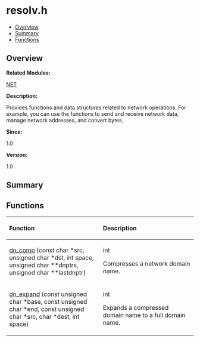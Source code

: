 # resolv.h<a name="EN-US_TOPIC_0000001055308037"></a>

-   [Overview](#section382619964165628)
-   [Summary](#section161328308165628)
-   [Functions](#func-members)

## **Overview**<a name="section382619964165628"></a>

**Related Modules:**

[NET](net.md)

**Description:**

Provides functions and data structures related to network operations. For example, you can use the functions to send and receive network data, manage network addresses, and convert bytes. 

**Since:**

1.0

**Version:**

1.0

## **Summary**<a name="section161328308165628"></a>

## Functions<a name="func-members"></a>

<a name="table73436815165628"></a>
<table><thead align="left"><tr id="row264178795165628"><th class="cellrowborder" valign="top" width="50%" id="mcps1.1.3.1.1"><p id="p1082630153165628"><a name="p1082630153165628"></a><a name="p1082630153165628"></a>Function</p>
</th>
<th class="cellrowborder" valign="top" width="50%" id="mcps1.1.3.1.2"><p id="p1011390346165628"><a name="p1011390346165628"></a><a name="p1011390346165628"></a>Description</p>
</th>
</tr>
</thead>
<tbody><tr id="row1793644960165628"><td class="cellrowborder" valign="top" width="50%" headers="mcps1.1.3.1.1 "><p id="p1157580785165628"><a name="p1157580785165628"></a><a name="p1157580785165628"></a><a href="net.md#ga0438570faf515401bffa1a0d9c94a266">dn_comp</a> (const char *src, unsigned char *dst, int space, unsigned char **dnptrs, unsigned char **lastdnptr)</p>
</td>
<td class="cellrowborder" valign="top" width="50%" headers="mcps1.1.3.1.2 "><p id="p772950711165628"><a name="p772950711165628"></a><a name="p772950711165628"></a>int </p>
<p id="p2063382266165628"><a name="p2063382266165628"></a><a name="p2063382266165628"></a>Compresses a network domain name. </p>
</td>
</tr>
<tr id="row988320917165628"><td class="cellrowborder" valign="top" width="50%" headers="mcps1.1.3.1.1 "><p id="p310396063165628"><a name="p310396063165628"></a><a name="p310396063165628"></a><a href="net.md#ga91eb2055a64b28e4942a3a760d747243">dn_expand</a> (const unsigned char *base, const unsigned char *end, const unsigned char *src, char *dest, int space)</p>
</td>
<td class="cellrowborder" valign="top" width="50%" headers="mcps1.1.3.1.2 "><p id="p1668302687165628"><a name="p1668302687165628"></a><a name="p1668302687165628"></a>int </p>
<p id="p820497556165628"><a name="p820497556165628"></a><a name="p820497556165628"></a>Expands a compressed domain name to a full domain name. </p>
</td>
</tr>
</tbody>
</table>

